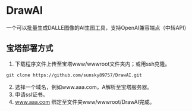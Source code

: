# DrawAI

一个可以批量生成DALLE图像的AI生图工具，支持OpenAI兼容端点（中转API）

## 宝塔部署方式

1. 下载程序文件上传至宝塔www/wwwroot文件夹内；或用ssh克隆。
```ssh
git clone https://github.com/sunsky89757/DrawAI.git
```
2. 选择一个域名，例如www.aaa.com，A解析至宝塔服务器。
3. 申请ssl证书。
4. www.aaa.com 绑定至文件夹www/wwwroot/DrawAI完成。